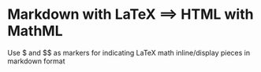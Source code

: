 # Markdown with LaTeX ==> HTML with MathML

Use $ and $$ as markers for indicating LaTeX math inline/display pieces in markdown format
